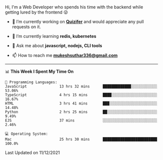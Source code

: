 Hi, I'm a Web Developer who spends his time with the backend while getting lured by the frontend 😜

- 🔭 I’m currently working on **[Quizifer](https://github.com/SutharMukesh/Quizifer/)** and would appreciate any pull requests on it.

- 🌱 I’m currently learning **redis, kubernetes**

- 💬 Ask me about **javascript, nodejs, CLI tools**

- 📫 How to reach me **mukeshsuthar336@gmail.com**

---
<!--START_SECTION:waka-->
📊 **This Week I Spent My Time On** 

```text
💬 Programming Languages: 
JavaScript               13 hrs 32 mins      █████████████░░░░░░░░░░░░   53.06% 
TypeScript               4 hrs 15 mins       ████░░░░░░░░░░░░░░░░░░░░░   16.67% 
HTML                     3 hrs 41 mins       ███░░░░░░░░░░░░░░░░░░░░░░   14.48% 
Python                   2 hrs 25 mins       ██░░░░░░░░░░░░░░░░░░░░░░░   9.49% 
EJS                      37 mins             ░░░░░░░░░░░░░░░░░░░░░░░░░   2.46%

💻 Operating System: 
Mac                      25 hrs 30 mins      █████████████████████████   100.0%

```


 Last Updated on 11/12/2021
<!--END_SECTION:waka-->
